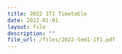 ```yaml
---
title: 2022 1T1 Timetable
date: 2022-01-01
layout: file
description: ""
file_url: /files/2022-Sem1-1T1.pdf
---
```


